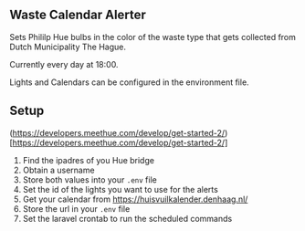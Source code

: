 ## Waste Calendar Alerter

Sets Phililp Hue bulbs in the color of the waste type that gets collected from Dutch Municipality The Hague.

Currently every day at 18:00.

Lights and Calendars can be configured in the environment file.


## Setup

(https://developers.meethue.com/develop/get-started-2/)[https://developers.meethue.com/develop/get-started-2/]

1. Find the ipadres of you Hue bridge
2. Obtain a username
3. Store both values into your `.env` file
4. Set the id of the lights you want to use for the alerts
5. Get your calendar from https://huisvuilkalender.denhaag.nl/
6. Store the url in your `.env` file
7. Set the laravel crontab to run the scheduled commands
